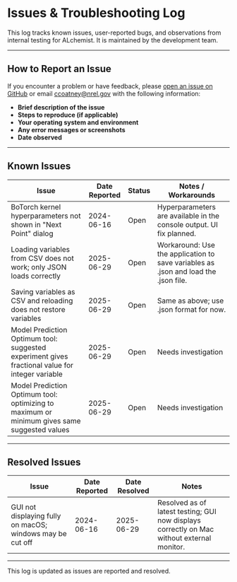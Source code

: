 # Issues & Troubleshooting Log

This log tracks known issues, user-reported bugs, and observations from internal testing for ALchemist. It is maintained by the development team.

---

## How to Report an Issue

If you encounter a problem or have feedback, please [open an issue on GitHub](https://github.com/calebcoatney/ALchemist/issues) or email [ccoatney@nrel.gov](mailto:ccoatney@nrel.gov) with the following information:

- **Brief description of the issue**
- **Steps to reproduce (if applicable)**
- **Your operating system and environment**
- **Any error messages or screenshots**
- **Date observed**

---

## Known Issues

| Issue                                                                                         | Date Reported | Status      | Notes / Workarounds                                                                                 |
|-----------------------------------------------------------------------------------------------|---------------|-------------|-----------------------------------------------------------------------------------------------------|
| BoTorch kernel hyperparameters not shown in "Next Point" dialog                               | 2024-06-16    | Open        | Hyperparameters are available in the console output. UI fix planned.                                |
| Loading variables from CSV does not work; only JSON loads correctly                           | 2025-06-29    | Open        | Workaround: Use the application to save variables as .json and load the .json file.                 |
| Saving variables as CSV and reloading does not restore variables                              | 2025-06-29    | Open        | Same as above; use .json format for now.                                                            |
| Model Prediction Optimum tool: suggested experiment gives fractional value for integer variable| 2025-06-29    | Open        | Needs investigation                                                   |
| Model Prediction Optimum tool: optimizing to maximum or minimum gives same suggested values   | 2025-06-29    | Open        | Needs investigation                          |

---

## Resolved Issues

| Issue                                                                 | Date Reported | Date Resolved | Notes                                                                                               |
|-----------------------------------------------------------------------|---------------|---------------|-----------------------------------------------------------------------------------------------------|
| GUI not displaying fully on macOS; windows may be cut off             | 2024-06-16    | 2025-06-29    | Resolved as of latest testing; GUI now displays correctly on Mac without external monitor.           |

---

This log is updated as issues are reported and resolved.